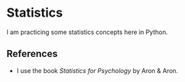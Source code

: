 # Statistics
I am practicing some statistics concepts here in Python.

## References
- I use the book _Statistics for Psychology_ by Aron & Aron.
